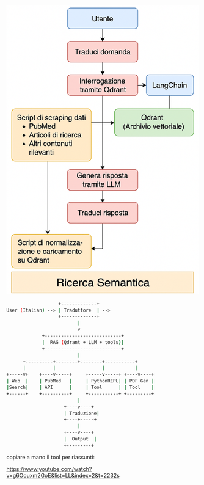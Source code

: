![Search scripts](/images/flowchart-9-06-2025.png)

```bash
                   +-------------+
User (Italian) --> | Traduttore  | --> 
                   +-------------+ 
                          |
                          v
             +----------------------------+
             |  RAG (Qdrant + LLM + tools)|
             +----------------------------+
                          |
      +----------+--------+--------+-----------+
      |          |                 |           |
+-----v+    +----v-----+     +-----v-----+ +----v----+
| Web  |    | PubMed   |     | PythonREPL| | PDF Gen |
|Search|    | API      |     | Tool      | | Tool    |
+------+    +----------+     +-----------+ +---------+
                          |
                     +----v----+
                     | Traduzione|
                     +----+-----+
                          |
                     +----v----+
                     |  Output  |
                     +---------+

```


copiare a mano il tool per riassunti:

https://www.youtube.com/watch?v=g6Oouxm2GoE&list=LL&index=2&t=2232s
